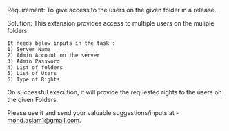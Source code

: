 Requirement:
	To give access to the users on the given folder in a release.

Solution:
	This extension provides access to multiple users on the muliple folders.
	
	It needs below inputs in the task :
	1) Server Name 
	2) Admin Account on the server
	3) Admin Password
	4) List of folders
	5) List of Users
	6) Type of Rights
	
On successful execution, it will provide the requested rights to the users on the given Folders.

Please use it and send your valuable suggestions/inputs at - mohd.aslam1@gmail.com.